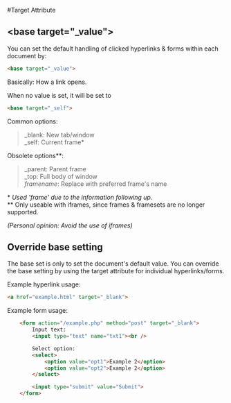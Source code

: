 #Target Attribute
## \<base target="\_value"\>
You can set the default handling of clicked hyperlinks & forms within each document by:
```html
<base target="_value">
```

Basically: How a link opens.

When no value is set, it will be set to
```html
<base target="_self">
```

Common options:
>	\_blank: New tab/window\
>	\_self: Current frame\*

Obsolete options**:
>	\_parent: Parent frame\
>	\_top: Full body of window\
>	*framename*: Replace with preferred frame's name

\* *Used 'frame' due to the information following up.*\
\*\* Only useable with iframes, since frames & framesets are no longer supported.

*(Personal opinion: Avoid the use of iframes)*

## Override base setting
The base set is only to set the document's default value.
You can override the base setting by using the target attribute for individual hyperlinks/forms.

Example hyperlink usage:
```html
<a href="example.html" target="_blank">
```

Example form usage:
```html
	<form action="/example.php" method="post" target="_blank">
		Input text:
		<input type="text" name="txt1"><br />

		Select option:
		<select>
			<option value="opt1">Example 2</option>
			<option value="opt2">Example 2</option>
		</select>

		<input type="submit" value="Submit">
	</form>
```
